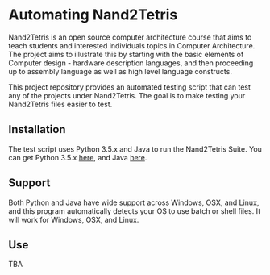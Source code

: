 # Automating Nand2Tetris #

Nand2Tetris is an open source computer architecture course that aims to teach students and interested individuals topics in Computer 
Architecture. The project aims to illustrate this by starting with the basic elements of Computer design - hardware description 
languages, and then proceeding up to assembly language as well as high level language constructs.

This project repository provides an automated testing script that can test any of the projects under Nand2Tetris. The 
goal is to make testing your Nand2Tetris files easier to test. 

## Installation ##

The test script uses Python 3.5.x and Java to run the Nand2Tetris Suite. You can get Python 3.5.x [here](https://www.python.org/), and Java [here](http://www.oracle.com/technetwork/java/javase/downloads/jdk8-downloads-2133151.html). 

## Support ##

Both Python and Java have wide support across Windows, OSX, and Linux, and this program automatically detects your OS to use batch or shell files. It will work for Windows, OSX, and Linux.

## Use ##

TBA